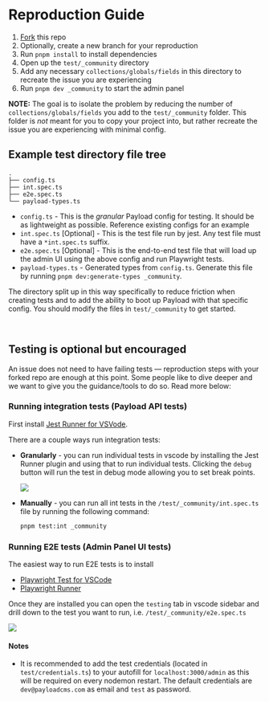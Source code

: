 # Reproduction Guide

1. [Fork](https://github.com/payloadcms/payload/fork) this repo
2. Optionally, create a new branch for your reproduction
3. Run `pnpm install` to install dependencies
4. Open up the `test/_community` directory
5. Add any necessary `collections/globals/fields` in this directory to recreate the issue you are experiencing
6. Run `pnpm dev _community` to start the admin panel

**NOTE:** The goal is to isolate the problem by reducing the number of `collections/globals/fields` you add to the `test/_community` folder. This folder is _not_ meant for you to copy your project into, but rather recreate the issue you are experiencing with minimal config.

## Example test directory file tree

```text
.
├── config.ts
├── int.spec.ts
├── e2e.spec.ts
└── payload-types.ts
```

- `config.ts` - This is the _granular_ Payload config for testing. It should be as lightweight as possible. Reference existing configs for an example
- `int.spec.ts` [Optional] - This is the test file run by jest. Any test file must have a `*int.spec.ts` suffix.
- `e2e.spec.ts` [Optional] - This is the end-to-end test file that will load up the admin UI using the above config and run Playwright tests.
- `payload-types.ts` - Generated types from `config.ts`. Generate this file by running `pnpm dev:generate-types _community`.

The directory split up in this way specifically to reduce friction when creating tests and to add the ability to boot up Payload with that specific config. You should modify the files in `test/_community` to get started.

<br />

## Testing is optional but encouraged

An issue does not need to have failing tests — reproduction steps with your forked repo are enough at this point. Some people like to dive deeper and we want to give you the guidance/tools to do so. Read more below:

### Running integration tests (Payload API tests)

First install [Jest Runner for VSVode](https://marketplace.visualstudio.com/items?itemName=firsttris.vscode-jest-runner).

There are a couple ways run integration tests:

- **Granularly** - you can run individual tests in vscode by installing the Jest Runner plugin and using that to run individual tests. Clicking the `debug` button will run the test in debug mode allowing you to set break points.

  <img src="https://raw.githubusercontent.com/payloadcms/payload/main/packages/payload/src/admin/assets/images/github/int-debug.png" />

- **Manually** - you can run all int tests in the `/test/_community/int.spec.ts` file by running the following command:

  ```bash
  pnpm test:int _community
  ```

### Running E2E tests (Admin Panel UI tests)

The easiest way to run E2E tests is to install

- [Playwright Test for VSCode](https://marketplace.visualstudio.com/items?itemName=ms-playwright.playwright)
- [Playwright Runner](https://marketplace.visualstudio.com/items?itemName=ortoni.ortoni)

Once they are installed you can open the `testing` tab in vscode sidebar and drill down to the test you want to run, i.e. `/test/_community/e2e.spec.ts`

<img src="https://raw.githubusercontent.com/payloadcms/payload/main/packages/payload/src/admin/assets/images/github/e2e-debug.png" />

#### Notes

- It is recommended to add the test credentials (located in `test/credentials.ts`) to your autofill for `localhost:3000/admin` as this will be required on every nodemon restart. The default credentials are `dev@payloadcms.com` as email and `test` as password.
